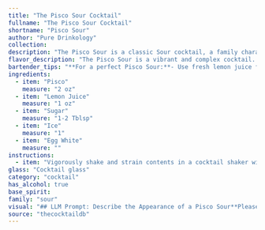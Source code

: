 ```yaml
---
title: "The Pisco Sour Cocktail"
fullname: "The Pisco Sour Cocktail"
shortname: "Pisco Sour"
author: "Pure Drinkology"
collection:
description: "The Pisco Sour is a classic Sour cocktail, a family characterized by a base spirit, citrus juice, sweetener, and often egg white for a foamy texture. This Peruvian invention dates back to the early 20th century, popularized in Lima's bars and gaining international fame. "
flavor_description: "The Pisco Sour is a vibrant and complex cocktail. The Pisco provides a bold, fruity base with notes of grape and apricot. The lemon juice adds a sharp, tart acidity, balanced by the sweetness of the sugar. The egg white creates a smooth, foamy texture, resulting in a harmonious blend of flavors and textures. "
bartender_tips: "**For a perfect Pisco Sour:**- Use fresh lemon juice for the best flavor.- Dry shake the egg white and ice first to create a frothy head.- Don't over-shake; the egg white will become too frothy.- Once shaken, strain the cocktail into a chilled coupe glass for a clean, elegant presentation.- Garnish with a few drops of Angostura bitters and a lemon twist. "
ingredients:
  - item: "Pisco"
    measure: "2 oz"
  - item: "Lemon Juice"
    measure: "1 oz"
  - item: "Sugar"
    measure: "1-2 Tblsp"
  - item: "Ice"
    measure: "1"
  - item: "Egg White"
    measure: ""
instructions:
  - item: "Vigorously shake and strain contents in a cocktail shaker with ice cubes, then pour into glass and garnish with bitters."
glass: "Cocktail glass"
category: "cocktail"
has_alcohol: true
base_spirit:
family: "sour"
visual: "## LLM Prompt: Describe the Appearance of a Pisco Sour**Please provide a detailed description of the appearance of a Pisco Sour cocktail. Consider the following aspects:*** **Color:** What color is the cocktail? Is it uniform or does it have layers? What are the shades and nuances of the color?* **Texture:** Is the cocktail clear, cloudy, or foamy? Does it have any visible ingredients, like ice or egg white?* **Glassware:** What type of glass is the cocktail served in? How does the glass affect the appearance of the cocktail?* **Garnish:** What garnish is typically used for a Pisco Sour? How does it enhance the visual appeal of the cocktail?**Example:**Imagine a cocktail in a chilled coupe glass, its pale yellow hue resembling the setting sun. A thick, fluffy layer of egg white foam sits atop, dusted with a delicate dusting of cinnamon. Tiny ice shards peek through the frothy surface, adding a touch of sparkle. A single maraschino cherry rests on the rim, its crimson color a vibrant contrast against the pale yellow of the drink. "
source: "thecocktaildb"
---
```


